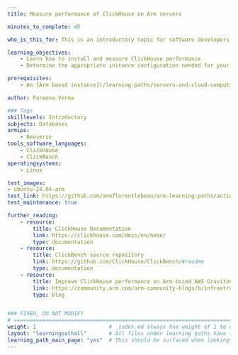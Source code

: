 ```yaml
---
title: Measure performance of ClickHouse on Arm servers

minutes_to_complete: 45

who_is_this_for: This is an introductory topic for software developers who want to use ClickHouse on Arm-based cloud instances.

learning_objectives:
    - Learn how to install and measure ClickHouse performance
    - Determine the appropriate instance configuration needed for your workloads

prerequisites:
    - An [Arm based instance](/learning-paths/servers-and-cloud-computing/csp/) from a cloud service provider or an on-premise Arm server.

author: Pareena Verma

### Tags
skilllevels: Introductory
subjects: Databases
armips:
    - Neoverse
tools_software_languages:
    - ClickHouse
    - ClickBench
operatingsystems:
    - Linux

test_images:
- ubuntu-24.04-arm
test_link: https://github.com/armflorentlebeau/arm-learning-paths/actions/runs/4312122327
test_maintenance: true

further_reading:
    - resource:
        title: ClickHouse Documentation
        link: https://clickhouse.com/docs/en/home/
        type: documentation
    - resource:
        title: ClickBench source repository
        link: https://github.com/ClickHouse/ClickBench/#readme
        type: documentation
    - resource:
        title: Improve ClickHouse performance on Arm-based AWS Graviton3 servers
        link: https://community.arm.com/arm-community-blogs/b/infrastructure-solutions-blog/posts/improve-clickhouse-performance-up-to-26-by-using-aws-graviton3
        type: blog


### FIXED, DO NOT MODIFY
# ================================================================================
weight: 1                       # _index.md always has weight of 1 to order correctly
layout: "learningpathall"       # All files under learning paths have this same wrapper
learning_path_main_page: "yes"  # This should be surfaced when looking for related content. Only set for _index.md of learning path content.
---
```

